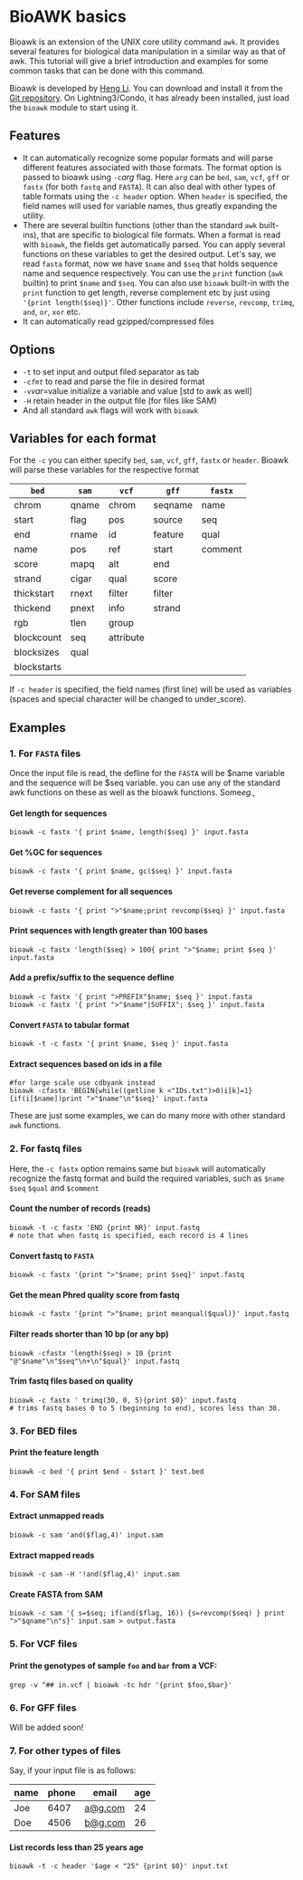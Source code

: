 # BioAWK basics
Bioawk is an extension of the UNIX core utility command `awk`. It provides several features for biological data manipulation in a similar way as that of awk. This tutorial will give a brief introduction and examples for some common tasks that can be done with this command.

Bioawk is developed by [Heng Li](http://lh3lh3.users.sourceforge.net). You can download and install it from the [Git repository](https://github.com/lh3). On Lightning3/Condo, it has already been installed, just load the `bioawk` module to start using it.

##  Features  ## 

  - It can automatically recognize some popular formats and will parse different features associated with those formats. The format option is passed to bioawk using `-c`<i>arg</i> flag. Here <i>`arg`</i> can be `bed`, `sam`, `vcf`, `gff` or `fastx` (for both `fastq` and `FASTA`). It can also deal with other types of table formats using the `-c header` option. When `header` is specified, the field names will used for variable names, thus greatly expanding the utility.
  - There are several builtin functions (other than the standard `awk` built-ins), that are specific to biological file formats. When a format is read with `bioawk`, the fields get automatically parsed. You can apply several functions on these variables to get the desired output. Let's say, we read `fasta` format, now we have `$name` and `$seq`  that holds sequence name and sequence respectively. You can use the `print` function (`awk` builtin) to print `$name` and `$seq`. You can also use `bioawk` built-in with the `print` function to get length, reverse complement etc by just using `'{print length($seq)}'`. Other functions include `reverse`, `revcomp`, `trimq`, `and`, `or`, `xor` etc.
  - It can automatically read gzipped/compressed files

##  Options  ## 

  * `-t` to set input and output filed separator as tab
  * `-c`<i>`fmt`</i> to read and parse the file in desired format
  * `-v`<i>var</i>=</i>value</i> initialize a variable and value [std to awk as well]
  * `-H` retain header in the output file (for files like SAM)
  * And all standard `awk` flags will work with `bioawk`

##  Variables for each format  ## 

For the `-c` you can either specify `bed`, `sam`, `vcf`, `gff`,  `fastx` or `header`. Bioawk will parse these variables for the respective format


| `bed` | `sam` | `vcf` | `gff` | `fastx` |
| --- | --- | --- | --- | --- |
| chrom | qname | chrom | seqname | name |
| start | flag | pos | source | seq |
| end | rname | id | feature | qual |
| name | pos | ref | start | comment |
| score | mapq | alt | end | |
| strand | cigar | qual | score ||
| thickstart | rnext | filter | filter ||
| thickend | pnext | info | strand ||
| rgb | tlen | group ||
| blockcount | seq | attribute |||
| blocksizes | qual ||||
| blockstarts |||||

If `-c header` is specified, the field names (first line) will be used as variables (spaces and special character will be changed to under_score).


##  Examples  ## 

###  1. For `FASTA` files  ### 
Once the input file is read, the defline for the `FASTA` will be $name variable and the sequence will be $seq variable. you can use any of the standard awk functions on these as well as the bioawk functions. Some<i>eg.,</i>

#### Get length for sequences ####
```
bioawk -c fastx '{ print $name, length($seq) }' input.fasta
```
#### Get %GC for sequences ####
```
bioawk -c fastx '{ print $name, gc($seq) }' input.fasta
```
#### Get reverse complement for all sequences ####
```
bioawk -c fastx '{ print ">"$name;print revcomp($seq) }' input.fasta
```
#### Print sequences with length greater than 100 bases #### 
```
bioawk -c fastx 'length($seq) > 100{ print ">"$name; print $seq }'  input.fasta
```
#### Add a prefix/suffix to the sequence defline ####
```
bioawk -c fastx '{ print ">PREFIX"$name; $seq }' input.fasta
bioawk -c fastx '{ print ">"$name"|SUFFIX"; $seq }' input.fasta
```
#### Convert `FASTA` to tabular format ####
```
bioawk -t -c fastx '{ print $name, $seq }' input.fasta
```
#### Extract sequences based on ids in a file  ####
```
#for large scale use cdbyank instead
bioawk -cfastx 'BEGIN{while((getline k <"IDs.txt")>0)i[k]=1}{if(i[$name])print ">"$name"\n"$seq}' input.fasta
```
These are just some examples, we can do many more with other standard `awk` functions.

###  2. For fastq files  ### 

Here, the `-c fastx` option remains same but `bioawk` will automatically recognize the fastq format and build the required variables, such as `$name`  `$seq`  `$qual` and `$comment`

#### Count the number of records (reads) ####
```
bioawk -t -c fastx 'END {print NR}' input.fastq
# note that when fastq is specified, each record is 4 lines
```
#### Convert fastq to `FASTA` ####
```
bioawk -c fastx '{print ">"$name; print $seq}' input.fastq
```
#### Get the mean Phred quality score from fastq ####
```
bioawk -c fastx '{print ">"$name; print meanqual($qual)}' input.fastq
```

#### Filter reads shorter than 10 bp (or any bp) ####
```
bioawk -cfastx 'length($seq) > 10 {print "@"$name"\n"$seq"\n+\n"$qual}' input.fastq
```
#### Trim fastq files based on quality ####
```
bioawk -c fastx ' trimq(30, 0, 5){print $0}' input.fastq
# trims fastq bases 0 to 5 (beginning to end), scores less than 30.
```



###  3. For BED files  ### 

#### Print the feature length ####
```
bioawk -c bed '{ print $end - $start }' test.bed
```

###  4. For SAM files  ### 

#### Extract unmapped reads ####
```
bioawk -c sam 'and($flag,4)' input.sam
```

#### Extract mapped reads ####
```
bioawk -c sam -H '!and($flag,4)' input.sam
```

#### Create FASTA from SAM ####
```
bioawk -c sam '{ s=$seq; if(and($flag, 16)) {s=revcomp($seq) } print ">"$qname"\n"s}' input.sam > output.fasta
```

###  5. For VCF files  ### 
#### Print the genotypes of sample `foo` and `bar` from a VCF: ####
```
grep -v ^## in.vcf | bioawk -tc hdr '{print $foo,$bar}'
```
###  6. For GFF files  ### 

Will be added soon!

###  7. For other types of files  ### 

Say, if your input file is as follows:

| name | phone | email | age |
| --- | --- | --- | --- |
| Joe | 6407 | a@g.com | 24 |
| Doe | 4506 | b@g.com | 26 |

#### List records less than 25 years age ####
```
bioawk -t -c header '$age < "25" {print $0}' input.txt
```
